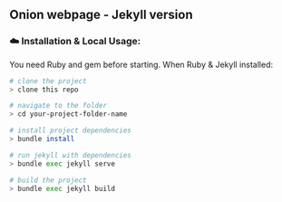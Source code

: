 ## Onion webpage - Jekyll version

### ☁️ Installation & Local Usage:

You need Ruby and gem before starting.
When Ruby & Jekyll installed:

```bash
# clone the project
> clone this repo

# navigate to the folder
> cd your-project-folder-name

# install project dependencies
> bundle install

# run jekyll with dependencies
> bundle exec jekyll serve

# build the project
> bundle exec jekyll build
```
